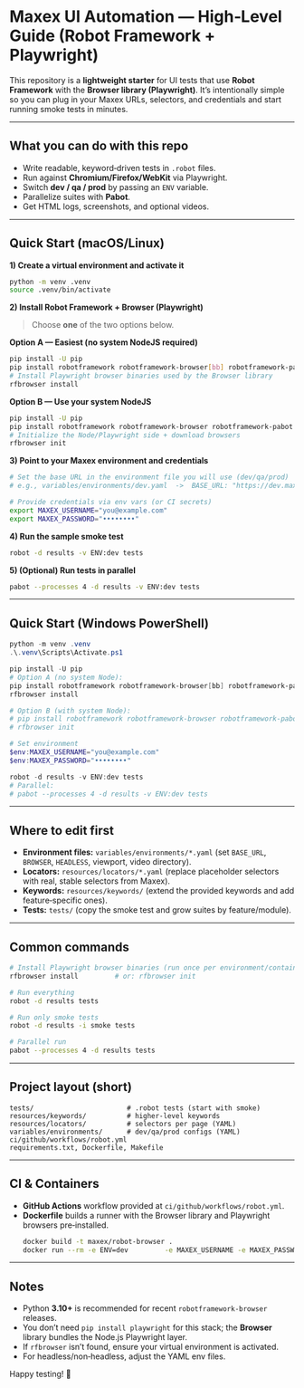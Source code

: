 # Maxex UI Automation — High‑Level Guide (Robot Framework + Playwright)

This repository is a **lightweight starter** for UI tests that use **Robot Framework** with the **Browser library (Playwright)**.
It’s intentionally simple so you can plug in your Maxex URLs, selectors, and credentials and start running smoke tests in minutes.

---

## What you can do with this repo
- Write readable, keyword‑driven tests in `.robot` files.
- Run against **Chromium/Firefox/WebKit** via Playwright.
- Switch **dev / qa / prod** by passing an `ENV` variable.
- Parallelize suites with **Pabot**.
- Get HTML logs, screenshots, and optional videos.

---

## Quick Start (macOS/Linux)

**1) Create a virtual environment and activate it**
```bash
python -m venv .venv
source .venv/bin/activate
```

**2) Install Robot Framework + Browser (Playwright)**
> Choose **one** of the two options below.

**Option A — Easiest (no system NodeJS required)**
```bash
pip install -U pip
pip install robotframework robotframework-browser[bb] robotframework-pabot pyyaml
# Install Playwright browser binaries used by the Browser library
rfbrowser install
```

**Option B — Use your system NodeJS**
```bash
pip install -U pip
pip install robotframework robotframework-browser robotframework-pabot pyyaml
# Initialize the Node/Playwright side + download browsers
rfbrowser init
```

**3) Point to your Maxex environment and credentials**
```bash
# Set the base URL in the environment file you will use (dev/qa/prod)
# e.g., variables/environments/dev.yaml  ->  BASE_URL: "https://dev.maxex.example/login"

# Provide credentials via env vars (or CI secrets)
export MAXEX_USERNAME="you@example.com"
export MAXEX_PASSWORD="••••••••"
```

**4) Run the sample smoke test**
```bash
robot -d results -v ENV:dev tests
```

**5) (Optional) Run tests in parallel**
```bash
pabot --processes 4 -d results -v ENV:dev tests
```

---

## Quick Start (Windows PowerShell)

```powershell
python -m venv .venv
.\.venv\Scripts\Activate.ps1

pip install -U pip
# Option A (no system Node): 
pip install robotframework robotframework-browser[bb] robotframework-pabot pyyaml
rfbrowser install

# Option B (with system Node):
# pip install robotframework robotframework-browser robotframework-pabot pyyaml
# rfbrowser init

# Set environment
$env:MAXEX_USERNAME="you@example.com"
$env:MAXEX_PASSWORD="••••••••"

robot -d results -v ENV:dev tests
# Parallel:
# pabot --processes 4 -d results -v ENV:dev tests
```

---

## Where to edit first
- **Environment files:** `variables/environments/*.yaml` (set `BASE_URL`, `BROWSER`, `HEADLESS`, viewport, video directory).
- **Locators:** `resources/locators/*.yaml` (replace placeholder selectors with real, stable selectors from Maxex).
- **Keywords:** `resources/keywords/` (extend the provided keywords and add feature‑specific ones).
- **Tests:** `tests/` (copy the smoke test and grow suites by feature/module).

---

## Common commands
```bash
# Install Playwright browser binaries (run once per environment/container)
rfbrowser install         # or: rfbrowser init

# Run everything
robot -d results tests

# Run only smoke tests
robot -d results -i smoke tests

# Parallel run
pabot --processes 4 -d results tests
```

---

## Project layout (short)
```text
tests/                       # .robot tests (start with smoke)
resources/keywords/          # higher‑level keywords
resources/locators/          # selectors per page (YAML)
variables/environments/      # dev/qa/prod configs (YAML)
ci/github/workflows/robot.yml
requirements.txt, Dockerfile, Makefile
```

---

## CI & Containers
- **GitHub Actions** workflow provided at `ci/github/workflows/robot.yml`.
- **Dockerfile** builds a runner with the Browser library and Playwright browsers pre‑installed.
  ```bash
  docker build -t maxex/robot-browser .
  docker run --rm -e ENV=dev         -e MAXEX_USERNAME -e MAXEX_PASSWORD         -v "$PWD/results:/work/results" maxex/robot-browser
  ```

---

## Notes
- Python **3.10+** is recommended for recent `robotframework-browser` releases.
- You don’t need `pip install playwright` for this stack; the **Browser** library bundles the Node.js Playwright layer.
- If `rfbrowser` isn’t found, ensure your virtual environment is activated.
- For headless/non‑headless, adjust the YAML env files.

Happy testing! 🚀
